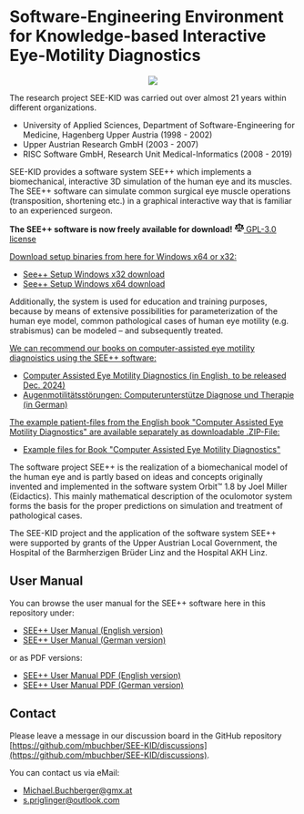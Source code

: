 # Software-Engineering Environment for Knowledge-based Interactive Eye-Motility Diagnostics
<p align="center">
  <img src="https://strabismus.at/user-manual-html/eng/splash_white.jpg" />
</p>

The research project SEE-KID was carried out over almost 21 years within different organizations.
* University of Applied Sciences, Department of Software-Engineering for Medicine, Hagenberg Upper Austria (1998 - 2002)
* Upper Austrian Research GmbH (2003 - 2007)
* RISC Software GmbH, Research Unit Medical-Informatics (2008 - 2019)

SEE-KID provides a software system SEE++ which implements a biomechanical, interactive 3D simulation of the human eye and its muscles. The SEE++ software can simulate common surgical eye muscle operations (transposition, shortening etc.) in a graphical interactive way that is familiar to an experienced surgeon.

**The SEE++ software is now freely available for download!**
<a href="https://github.com/mbuchber/SEE-KID/tree/main?tab=GPL-3.0-1-ov-file#readme" class="Link--muted" data-analytics-event="{&quot;category&quot;:&quot;Repository Overview&quot;,&quot;action&quot;:&quot;click&quot;,&quot;label&quot;:&quot;location:sidebar;file:license&quot;}">
      <svg aria-hidden="true" height="16" viewBox="0 0 16 16" version="1.1" width="16" data-view-component="true" class="octicon octicon-law mr-2">
    <path d="M8.75.75V2h.985c.304 0 .603.08.867.231l1.29.736c.038.022.08.033.124.033h2.234a.75.75 0 0 1 0 1.5h-.427l2.111 4.692a.75.75 0 0 1-.154.838l-.53-.53.529.531-.001.002-.002.002-.006.006-.006.005-.01.01-.045.04c-.21.176-.441.327-.686.45C14.556 10.78 13.88 11 13 11a4.498 4.498 0 0 1-2.023-.454 3.544 3.544 0 0 1-.686-.45l-.045-.04-.016-.015-.006-.006-.004-.004v-.001a.75.75 0 0 1-.154-.838L12.178 4.5h-.162c-.305 0-.604-.079-.868-.231l-1.29-.736a.245.245 0 0 0-.124-.033H8.75V13h2.5a.75.75 0 0 1 0 1.5h-6.5a.75.75 0 0 1 0-1.5h2.5V3.5h-.984a.245.245 0 0 0-.124.033l-1.289.737c-.265.15-.564.23-.869.23h-.162l2.112 4.692a.75.75 0 0 1-.154.838l-.53-.53.529.531-.001.002-.002.002-.006.006-.016.015-.045.04c-.21.176-.441.327-.686.45C4.556 10.78 3.88 11 3 11a4.498 4.498 0 0 1-2.023-.454 3.544 3.544 0 0 1-.686-.45l-.045-.04-.016-.015-.006-.006-.004-.004v-.001a.75.75 0 0 1-.154-.838L2.178 4.5H1.75a.75.75 0 0 1 0-1.5h2.234a.249.249 0 0 0 .125-.033l1.288-.737c.265-.15.564-.23.869-.23h.984V.75a.75.75 0 0 1 1.5 0Zm2.945 8.477c.285.135.718.273 1.305.273s1.02-.138 1.305-.273L13 6.327Zm-10 0c.285.135.718.273 1.305.273s1.02-.138 1.305-.273L3 6.327Z"></path>
</svg>
     GPL-3.0 license
    </a>

<ins>Download setup binaries from here for Windows x64 or x32:</ins>
* [See++ Setup Windows x32 download](https://www.strabismus.at/release/SEEPP_Setup_Win32.exe)
* [See++ Setup Windows x64 download](https://www.strabismus.at/release/SEEPP_Setup_x64.exe)

Additionally, the system is used for education and training purposes, because by means of extensive possibilities for parameterization of the human eye model, common pathological cases of human eye motility (e.g. strabismus) can be modeled – and subsequently treated.

<ins>We can recommend our books on computer-assisted eye motility diagnoistics using the SEE++ software:</ins>
* [Computer Assisted Eye Motility Diagnostics (in English, to be released Dec. 2024)](https://www.amazon.de/dp/303165563X)
* [Augenmotilitätsstörungen: Computerunterstütze Diagnose und Therapie (in German)](https://www.amazon.de/dp/B00TZZIDQY)

<ins>The example patient-files from the English book "Computer Assisted Eye Motility Diagnostics" are available separately as downloadable .ZIP-File:</ins>
* [Example files for Book "Computer Assisted Eye Motility Diagnostics"](https://www.strabismus.at/book/Example%20files%20Computer-assisted%20Eye%20Motility%20Diagnostics.zip)

The software project SEE++ is the realization of a biomechanical model of the human eye and is partly based on ideas and concepts originally invented and implemented in the software system Orbit™ 1.8 by Joel Miller (Eidactics). This mainly mathematical description of the oculomotor system forms the basis for the proper predictions on simulation and treatment of pathological cases.

The SEE-KID project and the application of the software system SEE++ were supported by grants of the Upper Austrian Local Government, the Hospital of the Barmherzigen Brüder Linz and the Hospital AKH Linz.

## User Manual
You can browse the user manual for the SEE++ software here in this repository under:
* [SEE++ User Manual (English version)](https://strabismus.at/user-manual-html/eng/index.html)
* [SEE++ User Manual (German version)](https://strabismus.at/user-manual-html/ger/index.html)

or as PDF versions:
* [SEE++ User Manual PDF (English version)](https://strabismus.at/user-manual-pdf/SEEPP_Manual_ENG.pdf)
* [SEE++ User Manual PDF (German version)](https://strabismus.at/user-manual-pdf/SEEPP_Manual_DEU.pdf)

## Contact

Please leave a message in our discussion board in the GitHub repository [https://github.com/mbuchber/SEE-KID/discussions](https://github.com/mbuchber/SEE-KID/discussions).

You can contact us via eMail:
* [Michael.Buchberger@gmx.at](mailto:Michael.Buchberger@gmx.at)
* [s.priglinger@outlook.com](mailto:s.priglinger@outlook.com)
